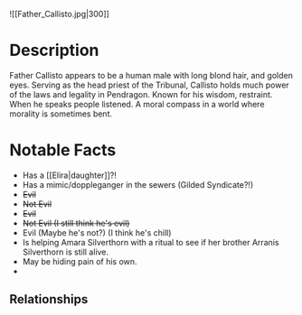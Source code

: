 
![[Father_Callisto.jpg|300]]
# Description
Father Callisto appears to be a human male with long blond hair, and golden eyes. Serving as the head priest of the Tribunal, Callisto holds much power of the laws and legality in Pendragon. Known for his wisdom, restraint. When he speaks people listened. A moral compass in a world where morality is sometimes bent.


# Notable Facts
- Has a [[Elira|daughter]]?! 
- Has a mimic/doppleganger in the sewers (Gilded Syndicate?!)
- ~~Evil~~
- ~~Not Evil~~
- ~~Evil~~
- ~~Not Evil (I still think he's evil)~~
- Evil (Maybe he's not?) (I think he's chill)
- Is helping Amara Silverthorn with a ritual to see if her brother Arranis Silverthorn is still alive.
- May be hiding pain of his own.
- 

## Relationships

